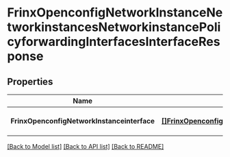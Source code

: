 # FrinxOpenconfigNetworkInstanceNetworkinstancesNetworkinstancePolicyforwardingInterfacesInterfaceResponse

## Properties
Name | Type | Description | Notes
------------ | ------------- | ------------- | -------------
**FrinxOpenconfigNetworkInstanceinterface** | [**[]FrinxOpenconfigNetworkInstanceNetworkinstancesNetworkinstancePolicyforwardingInterfacesInterface**](frinx.openconfig.network.instance.networkinstances.networkinstance.policyforwarding.interfaces.Interface.md) |  | [optional] [default to null]

[[Back to Model list]](../README.md#documentation-for-models) [[Back to API list]](../README.md#documentation-for-api-endpoints) [[Back to README]](../README.md)


